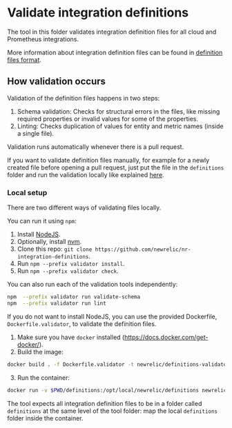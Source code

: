 # Validate integration definitions

The tool in this folder validates integration definition files for all cloud and Prometheus integrations.

More information about integration definition files can be found in [definition files format](../format.md).

## How validation occurs

Validation of the definition files happens in two steps:

1. Schema validation: Checks for structural errors in the files, like missing required properties or invalid values for some of the properties.
2. Linting: Checks duplication of values for entity and metric names (inside a single file).

Validation runs automatically whenever there is a pull request.

If you want to validate definition files manually, for example for a newly created file before opening a pull request, just put the file in the `definitions` folder  and run the validation locally like explained [here](#local-setup).

### Local setup

There are two different ways of validating files locally.

You can run it using `npm`:

1. Install [NodeJS](https://nodejs.org/en/).
2. Optionally, install [nvm](https://github.com/nvm-sh/nvm).
3. Clone this repo: `git clone https://github.com/newrelic/nr-integration-definitions`.
4. Run `npm --prefix validator install`.
5. Run `npm --prefix validator check`.

You can also run each of the validation tools independently:

```sh
npm  --prefix validator run validate-schema
npm  --prefix validator run lint
```

If you do not want to install NodeJS, you can use the provided Dockerfile, `Dockerfile.validator`, to validate the definition files.

1. Make sure you have `docker` installed (https://docs.docker.com/get-docker/).
2. Build the image:

```sh
docker build . -f Dockerfile.validator -t newrelic/definitions-validator
```

3. Run the container:
  
```sh
docker run -v $PWD/definitions:/opt/local/newrelic/definitions newrelic/definitions-validator
```

The tool expects all integration definition files to be in a folder called `definitions` at the same level of the tool folder: map the local `definitions` folder inside the container.
